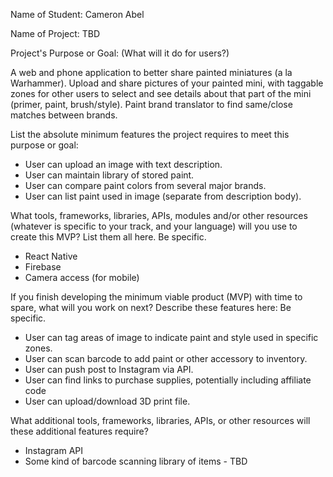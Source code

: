 Name of Student:
Cameron Abel

Name of Project:
TBD

Project's Purpose or Goal: (What will it do for users?)

A web and phone application to better share painted miniatures (a la Warhammer). Upload and share pictures of your painted mini, with taggable zones for other users to select and see details about that part of the mini (primer, paint, brush/style). Paint brand translator to find same/close matches between brands.

List the absolute minimum features the project requires to meet this purpose or goal:

- User can upload an image with text description.
- User can maintain library of stored paint.
- User can compare paint colors from several major brands.
- User can list paint used in image (separate from description body).

What tools, frameworks, libraries, APIs, modules and/or other resources (whatever is specific to your track, and your language) will you use to create this MVP? List them all here. Be specific.

- React Native
- Firebase
- Camera access (for mobile)

If you finish developing the minimum viable product (MVP) with time to spare, what will you work on next? Describe these features here: Be specific.

- User can tag areas of image to indicate paint and style used in specific zones.
- User can scan barcode to add paint or other accessory to inventory.
- User can push post to Instagram via API.
- User can find links to purchase supplies, potentially including affiliate code
- User can upload/download 3D print file.

What additional tools, frameworks, libraries, APIs, or other resources will these additional features require?

- Instagram API
- Some kind of barcode scanning library of items - TBD
